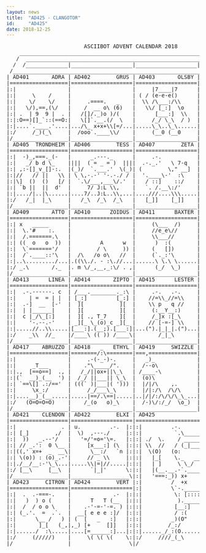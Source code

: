 ```yaml
---
layout: news
title:  "AD425 - CLANGOTOR"
id:     "AD425"
date: 2018-12-25
---
```

<pre>
                        ASCIIBOT ADVENT CALENDAR 2018                           
    ________________________________________________________________________    
   /  ____________________________________________________________________  \   
  /  /_____________|___________________|___________________|______________\  \  
 /____________________________________________________________________________\ 
| AD401       ADRA | AD402        GRUS | AD403       OLSBY | AD404      ORCHID |
|==================|===================|===================|===================|
|:|                |                   |     |7____|7      |        ,        |:|
|:|     \    /     |                   | ( / (e-e-e()      |    _   |>  _    |:|
|:|    \/    \/    |     .====.   _    |  \\ /\___:/\\     |   ()).-"-.(()   |:|
|:|   \/),==,(\/   |    /  __ o\ (6)   |   \\/ [_:]  \o    |    (o)(O)(o)    |:|
|:| .  | 9  9 |  . |   /[]/._)o )/(    |      [___:]  \\   |  .-.\_.-._/.-.  |:|
|:|:O==)[]_`::(==O:|   \[]`.__.(/  \   |     /_/ \_\  / )  | (__:)(__:)(__:) |:|
|:|....`.____.'....|.../\_ x+x+\\[=/...|.....\_\..\_\......|.................|:|
|:/     /_)(_\     |  /ooo`.____\\/    |     (__0 (__0     | ':::'':::'':::' \:|
|/_________________|___________________|___________________|__________________\|
| AD405  TRONDHEIM | AD406        TESS | AD407        ZETA | AD408      FORTIS |
|==================|===================|===================|===================|
|:|  -)_,===._(-   |      _.---._      |     .-.           |            ,    |:|
|:|   _/ b d \_    ||||  ( = _ = )  ||||  .-._.'   \ 7-q   |     .-._.-/     |:|
|:| ,:-[]_v_[]-:.  |(_)/  `.___.'  \(_)| (        \," __]  | (_/ )q " p( \_) |:|
|:|//   // ||   \\ | \ \,-.-' '-.-./ / |  '.____\-'  :\    | (( () )-( () )) |:|
|:|\]  ()  ()   [/ |  `.\/___,___\/.'  |   / ::]    ::/    |  `[:`.___.':]'  |:|
|:| `b ||  ||  d'  |     7/ J:L \\,    |   `. /.__\:/'     |     ()===()     |:|
|:|..../|..|\......|....7/..J:L..\\,...|....///....\\\.....|..._//.....\\_...|:|
|:/   /_|  |_\     |   /_\  /_\  /_\   |   [_]]    [_]]    |  /_o\     /o_\  \:|
|/_________________|___________________|___________________|__________________\|
| AD409       ATTO | AD410      ZOIDUS | AD411      BAXTER | AD412    IRONSIDE |
|==================|===================|===================|=====/=============|
|:| x   _____      |                   |     (\___  /)     |    /(         .-. |
|:|  \.'#    :.    |                   |     //e_e\//      |   /6 `._     ((`o |
|:|  /.=======.\   |                   |     \\___//       |  /__ )++`-._  \\  |
|:| ((  o   o  ))  |         A      w  |      )  :(        |    \ ;-.____:._)) |
|:|  \`======='/   |        / \     )) |     (   [])       | u,  /   /  .:)-'  |
|:|  /`.____::'\   |  /\   /o o\   //  |     (`._:'\       |  `-' `./=..:'     |
|:|..\........./...|.((\\./. - :\.//...|......\ \.\ \......|.........././......|
|:/ _.\       /._  |. m \/_,__,_:\/ . ,|      (_/  \_)     |        ,n ,n      |
|/_________________|___________________|___________________|___________________|
| AD413      LINEA | AD414       ZIPTO | AD415      LESTER | AD416       SIMON |
|==================|===================|===================|=======/\==========|
|:|  .-.------. c  | /___.________._:\ |     .-.   .-.     |     _/__\_      |:|
|:|    | =  = | |  | [_:]         [_:] |    //=\\_//=\\    |     (o_o_) [_)  |:|
|:|  .-]  __  [-'  |  ][           ][  |    \\ p   q //    |    _._||_,_/    |:|
|:|  | |______|    |  ][           ][  |     (:__Y__:)     |  _/  \_:/       |:|
|:|  c |_/\_[:]    |  ][ ., T_7    ][  |     /_]x :[_\     | ( ]  _[]_       |:|
|:|    '-.--.-'    | _][_ \_(o)_c _][_ |    // [-=-] \\    |     [[||]]      |:|
|:|.....//..\\.....|[___:].(__;).[___:]|...(").|_|_|.(")...|.................|:|
|:/    _\\  //_    |/____\ (( )) /____\|       /_|_\       |  '''::::::'''   \:|
|/_________________|___________________|___________________|__________________\|
| AD417    ABRUZZO | AD418   _   ETHYL | AD419     SWIZZLE | AD420      ARTHOR |
|==================|========/:\========|===,===============|===================|
|:|                |     .-(-_-)-.     |   _)_             |                 |:|
|:|     _T___      |    ."\_____/".    |  /--o\            | (_)   Y_Y   (_) |:|
|:|.,  [==o==]  ., |   /_/||ox+||\_\   | /____-\           |  (   _(")_   )  |:|
|:|(`  __)_(__  ') |  /_/ ||___|| \_\  |  (o)\             |   '-=)+ :(=-'   |:|
|:| `==\[] .:/=='  | (((` )|___|( '))) |  |/|/\    ,.      |      \=o=/      |:|
|:|     \x_:/      |     /_/___\_\     |  |/|:/\  /\/\     |    .-=\_/=-.    |:|
|:|....__)_(__.....|.....|==/.\==|.....|..|/|/:/\/\/\_\_...|...(.........)...|:|
|:/   (O=O=O=O)    |    /_(o   o)_\    |  /-)\/:/_/  \o_)  |  /_\       /_\  \:|
|/_________________|___________________|___________________|__________________\|
| AD421    CLENDON | AD422        ELXI | AD425                       CLANGOTOR |
|==================|===================|=======================================|
|:|              . | u.         .-.  |:|:|         .-.          .-,          |:|
|:| [_]        ,/  |  \)  ,---./     |:|:|          `.\________/,'           |:|
|:|  ))   _.--'/   |   '=/'=o='\=.   |:|:| ./  \.    / ________ \            |:|
|:| // _.':  0 \__ |     [x___:] (\  |:|:| \\  //   / (_|____|_) \      ./  \.:|
|:|((,' x=+  _  __\|      \__:/   `n |:|:|  \(O)   (o:          :o)     \\  //:|
|:| \(o)) : (o)_.-'|     // _ \\     |:|:|   |_[    \._   __   _,/       (O)/|:|
|:|./__/__:-'\_\...|.....\\|=|//.....|:|:|   | ]     \ \_/  \_/ /       /\/  |:|
|:/ [__\     [__\  |      `|_|'      \:|:|   |(__.__.-`.______.'-.__.___)/   |:|
|/_________________|__________________\|:|   '===:_)) x+    (_/):((_:==='    |:|
| AD423     CITRON | AD424        VERT |:|         /  +x    =-=- :\          |:|
|==================|===================|:|         \`-.________.-'/          |:|
|:|  .  .-===-.    |             .-  |:|:|          \: [::::::] :/           |:|
|:|   )  ) o (     |      T   T (__  |:|:|           ).________:(            |:|
|:|  /  / o o \    |    .-'-=-'-=. ) |:|:|          [__:]    [__:]           |:|
|:| (_.'.  =  .`.  |  __[ e e e :]/  |:|:|          / :(      ) :\           |:|
|:|      \__ /   ) | (  [   _   :]   |:|:|         _)(O"      "O)(_          |:|
|:|       ]_[   (_,|,_) [+     []]   |:|:|        /_:/          \_:\         |:|
|:|....../  :\.....|....[=______:]...|:|:|......_/_:(O..........O)__\_.......|:|
|:/     (/////)    |     \( \( \(    \:|:/     ////_(_\        /_)_\\\\      \:|
|/_________________|__________________\|/_____________________________________\|
</pre>